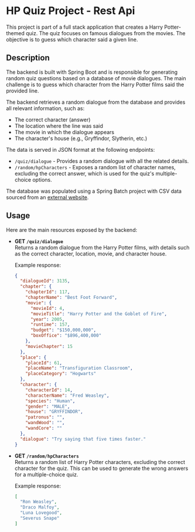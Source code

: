 # HP Quiz Project - Rest Api

This project is part of a full stack application that creates a Harry Potter-themed quiz. The quiz focuses on famous dialogues from the movies. The objective is to guess which character said a given line.

## Description

The backend is built with Spring Boot and is responsible for generating random quiz questions based on a database of movie dialogues. The main challenge is to guess which character from the Harry Potter films said the provided line. 

The backend retrieves a random dialogue from the database and provides all relevant information, such as:
- The correct character (answer)
- The location where the line was said
- The movie in which the dialogue appears
- The character's house (e.g., Gryffindor, Slytherin, etc.)

The data is served in JSON format at the following endpoints:
- `/quiz/dialogue` - Provides a random dialogue with all the related details.
- `/random/hpCharacters` - Exposes a random list of character names, excluding the correct answer, which is used for the quiz's multiple-choice options.

The database was populated using a Spring Batch project with CSV data sourced from an [external website](https://mavenanalytics.io/data-playground).

## Usage

Here are the main resources exposed by the backend:

- **GET `/quiz/dialogue`**  
  Returns a random dialogue from the Harry Potter films, with details such as the correct character, location, movie, and character house.
  
  Example response:
  ```json
  {
    "dialogueId": 3135,
    "chapter": {
      "chapterId": 117,
      "chapterName": "Best Foot Forward",
      "movie": {
        "movieId": 4,
        "movieTitle": "Harry Potter and the Goblet of Fire",
        "year": 2005,
        "runtime": 157,
        "budget": "$150,000,000",
        "boxOffice": "$896,400,000"
      },
      "movieChapter": 15
    },
    "place": {
      "placeId": 61,
      "placeName": "Transfiguration Classroom",
      "placeCategory": "Hogwarts"
    },
    "character": {
      "characterId": 14,
      "characterName": "Fred Weasley",
      "species": "Human",
      "gender": "MALE",
      "house": "GRYFFINDOR",
      "patronus": "",
      "wandWood": "",
      "wandCore": ""
    },
    "dialogue": "Try saying that five times faster."
  }
  ```

- **GET `/random/hpCharacters`**  
  Returns a random list of Harry Potter characters, excluding the correct character for the quiz. This can be used to generate the wrong answers for a multiple-choice quiz.
  
  Example response:
  ```json
  [
    "Ron Weasley",
    "Draco Malfoy",
    "Luna Lovegood",
    "Severus Snape"
  ]
  ```
